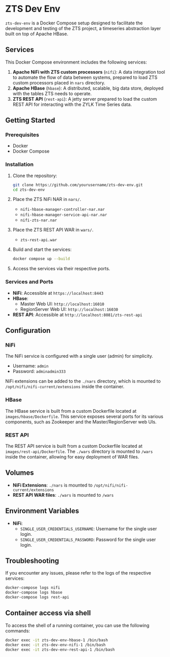 # ZTS Dev Env

`zts-dev-env` is a Docker Compose setup designed to facilitate the development and testing of the ZTS project, a timeseries abstraction layer built on top of Apache HBase.

## Services

This Docker Compose environment includes the following services:

1. **Apache NiFi with ZTS custom processors** (`nifi`): A data integration tool to automate the flow of data between systems, prepared to load ZTS custom processors placed in `nars` directory.
2. **Apache HBase** (`hbase`): A distributed, scalable, big data store, deployed with the tables ZTS needs to operate.
3. **ZTS REST API** (`rest-api`): A jetty server prepared to load the custom REST API for interacting with the ZYLK Time Series data.

## Getting Started

### Prerequisites

- Docker
- Docker Compose

### Installation

1. Clone the repository:

    ```sh
    git clone https://github.com/yourusername/zts-dev-env.git
    cd zts-dev-env
    ```
2. Place the ZTS NiFi NAR in `nars/`.
    - `nifi-hbase-manager-controller-nar.nar`
    - `nifi-hbase-manager-service-api-nar.nar`
    - `nifi-zts-nar.nar`

3. Place the ZTS REST API WAR in `wars/`.
    - `zts-rest-api.war`

4. Build and start the services:

    ```sh
    docker compose up --build
    ```

5. Access the services via their respective ports.

### Services and Ports

- **NiFi**: Accessible at `https://localhost:8443`
- **HBase**:
  - Master Web UI: `http://localhost:16010`
  - RegionServer Web UI: `http://localhost:16030`
- **REST API**: Accessible at `http://localhost:8081/zts-rest-api`

## Configuration

### NiFi

The NiFi service is configured with a single user (admin) for simplicity.

- Username: `admin`
- Password: `adminadmin333`

NiFi extensions can be added to the `./nars` directory, which is mounted to `/opt/nifi/nifi-current/extensions` inside the container.

### HBase

The HBase service is built from a custom Dockerfile located at `images/hbase/Dockerfile`. This service exposes several ports for its various components, such as Zookeeper and the Master/RegionServer web UIs.

### REST API

The REST API service is built from a custom Dockerfile located at `images/rest-api/Dockerfile`. The `./wars` directory is mounted to `/wars` inside the container, allowing for easy deployment of WAR files.

## Volumes

- **NiFi Extensions**: `./nars` is mounted to `/opt/nifi/nifi-current/extensions`
- **REST API WAR files**: `./wars` is mounted to `/wars`

## Environment Variables

- **NiFi**:
  - `SINGLE_USER_CREDENTIALS_USERNAME`: Username for the single user login.
  - `SINGLE_USER_CREDENTIALS_PASSWORD`: Password for the single user login.

## Troubleshooting

If you encounter any issues, please refer to the logs of the respective services:

```sh
docker-compose logs nifi
docker-compose logs hbase
docker-compose logs rest-api
```

## Container access via shell

To access the shell of a running container, you can use the following commands:

```sh
docker exec -it zts-dev-env-hbase-1 /bin/bash
docker exec -it zts-dev-env-nifi-1 /bin/bash
docker exec -it zts-dev-env-rest-api-1 /bin/bash
```
